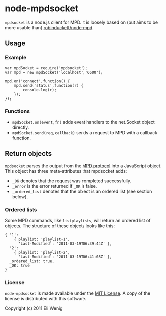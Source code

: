 # node-mpdsocket

`mpdsocket` is a node.js client for MPD. It is loosely based on (but aims to be more usable than) [robinduckett/node-mpd](https://www.github.com/robinduckett/node-mpd).

## Usage

### Example

	var mpdSocket = require('mpdsocket');
	var mpd = new mpdSocket('localhost','6600');
	
	mpd.on('connect',function() {
		mpd.send('status',function(r) {
			console.log(r);
		});
	});

### Functions
* `mpdSocket.on(event,fn)` adds event handlers to the net.Socket object directly.
* `mpdSocket.send(req,callback)` sends a request to MPD with a callback function.

## Return objects

`mpdsocket` parses the output from the [MPD protocol](http://www.musicpd.org/doc/protocol/) into a JavaScript object. This object has three meta-attributes that mpdsocket adds:

* `_OK` denotes that the request was completed successfully.
* `_error` is the error returned if `_OK` is false.
* `_ordered_list` denotes that the object is an ordered list (see section below).

### Ordered lists
Some MPD commands, like `listplaylists`, will return an ordered list of objects. The structure of these objects looks like this:

	{ '1':
		{ playlist: 'playlist-1',
		  'Last-Modified': '2011-03-19T06:39:44Z' },
	  '2':
		{ playlist: 'playlist-2',
		  'Last-Modified': '2011-03-19T06:41:08Z' },
	  _ordered_list: true,
	  _OK: true
	}

### License
`node-mpdsocket` is made available under the [MIT License](http://www.opensource.org/licenses/mit-license.php). A copy of the license is distributed with this software.

Copyright (c) 2011 Eli Wenig
